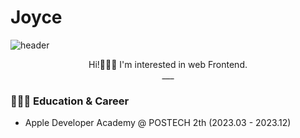 # Joyce
![header](https://capsule-render.vercel.app/api?type=Soft&color=FFE075&text=seoyeon👩🏻‍💻&fontSize=50&fontColor=353535)

<p align="center">
  Hi!🙋🏻‍♀️ I'm interested in web Frontend. <br />
  ___
</p>



### 👩🏻‍🎓 Education & Career

- Apple Developer Academy @ POSTECH 2th (2023.03 - 2023.12)





<br />

<!--
**seoyeon-1206/seoyeon-1206** is a ✨ _special_ ✨ repository because its `README.md` (this file) appears on your GitHub profile.

Here are some ideas to get you started:

- 🔭 I’m currently working on ...
- 🌱 I’m currently learning ...
- 👯 I’m looking to collaborate on ...
- 🤔 I’m looking for help with ...
- 💬 Ask me about ...
- 📫 How to reach me: ...
- 😄 Pronouns: ...
- ⚡ Fun fact: ...
-->

